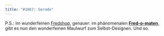 ```yaml
---
title: "#1067: Gerade"
---
```


P.S.:
Im wunderfeinen <a href="http://fredshop.spreadshirt.net/de/DE/Shop">Fredshop</a>, genauer: im phänomenalen <a href="http://www.spreadshirt.net/shop.php?sid=380487"><strong>Fred-o-maten</strong></a>, gibt es nun den wunderfeinen Maulwurf zum Selbst-Designen.
Und so.
